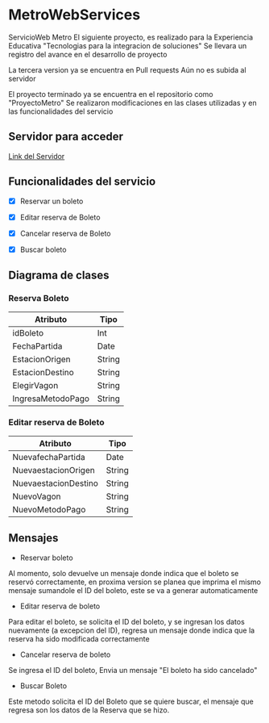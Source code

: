 # MetroWebServices
ServicioWeb Metro
El siguiente proyecto, es realizado para la Experiencia Educativa "Tecnologias para la integracion de soluciones" 
Se llevara un registro del avance en el desarrollo de proyecto

La tercera version ya se encuentra en Pull requests
Aún no es subida al servidor

El proyecto terminado ya se encuentra en el repositorio como "ProyectoMetro"
Se realizaron modificaciones en las clases utilizadas y en las funcionalidades del servicio

## Servidor para acceder
[Link del Servidor](http://3.91.49.75:8080/ProyectoMetro.wsdl) 

## Funcionalidades del servicio
- [x] Reservar un boleto
- [x] Editar reserva de Boleto
- [x] Cancelar reserva de Boleto
- [x] Buscar boleto


## Diagrama de clases

### Reserva Boleto

| Atributo             | Tipo   |
| -------------------- | ------ |
| idBoleto             | Int    |
| FechaPartida         | Date   |
| EstacionOrigen       | String |
| EstacionDestino      | String |
| ElegirVagon          | String |
| IngresaMetodoPago    | String |


### Editar reserva de Boleto

| Atributo               | Tipo   |  
| ---------------------- | ------ |
| NuevafechaPartida      | Date   |
| NuevaestacionOrigen    | String |
| NuevaestacionDestino   | String |
| NuevoVagon             | String |
| NuevoMetodoPago        | String |



## Mensajes
- Reservar boleto

Al momento, solo devuelve un mensaje donde indica que el boleto se reservó correctamente, en proxima version se planea que imprima el mismo mensaje sumandole el ID del boleto, este se va a generar automaticamente

- Editar reserva de boleto

Para editar el boleto, se solicita el ID del boleto, y se ingresan los datos nuevamente (a excepcion del ID), regresa un mensaje donde indica que la reserva ha sido modificada correctamente

- Cancelar reserva de boleto

Se ingresa el ID del boleto, Envia un mensaje "El boleto ha sido cancelado"

- Buscar Boleto

Este metodo solicita el ID del Boleto que se quiere buscar, el mensaje que regresa son los datos de la Reserva que se hizo.

